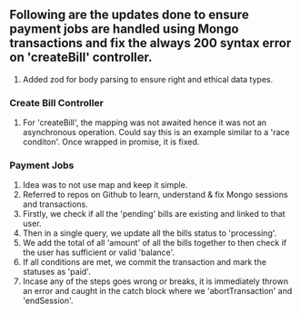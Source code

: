## Following are the updates done to ensure payment jobs are handled using Mongo transactions and fix the always 200 syntax error on 'createBill' controller.

1. Added zod for body parsing to ensure right and ethical data types.

### Create Bill Controller
1. For 'createBill', the mapping was not awaited hence it was not an asynchronous operation. Could say this is an example similar to a 'race conditon'. Once wrapped in promise, it is fixed.

### Payment Jobs
1. Idea was to not use map and keep it simple. 
2. Referred to repos on Github to learn, understand & fix Mongo sessions and transactions.
3. Firstly, we check if all the 'pending' bills are existing and linked to that user.
4. Then in a single query, we update all the bills status to 'processing'.
5. We add the total of all 'amount' of all the bills together to then check if the user has sufficient or valid 'balance'.
6. If all conditions are met, we commit the transaction and mark the statuses as 'paid'.
7. Incase any of the steps goes wrong or breaks, it is immediately thrown an error and caught in the catch block where we 'abortTransaction' and 'endSession'.